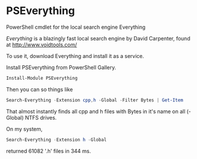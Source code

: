 # PSEverything
PowerShell cmdlet for the local search engine Everything

_Everything_ is a blazingly fast local search engine by David Carpenter, found at http://www.voidtools.com/

To use it, download Everything and install it as a service.

Install PSEverything from PowerShell Gallery.

```powershell
Install-Module PSEverything
```

Then you can so things like
```powershell
Search-Everything -Extension cpp,h -Global -Filter Bytes | Get-Item
```
That almost instantly finds all cpp and h files with Bytes in it's name on all (-Global) NTFS drives.

On my system,
```powershell
Search-Everything -Extension h -Global
```
returned 61082 '.h' files in 344 ms.
